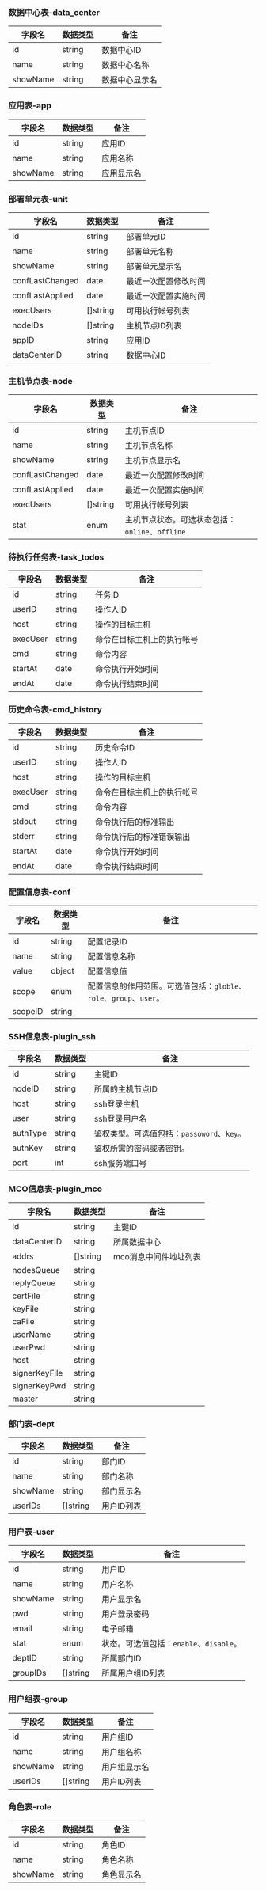 ### 数据中心表-data_center
字段名 | 数据类型 | 备注
----|------|----
id| string| 数据中心ID
name| string| 数据中心名称
showName| string| 数据中心显示名


### 应用表-app
字段名 | 数据类型 | 备注
----|------|----
id| string| 应用ID
name| string| 应用名称
showName| string| 应用显示名


### 部署单元表-unit
字段名 | 数据类型 | 备注
----|------|----
id| string| 部署单元ID
name| string| 部署单元名称
showName| string| 部署单元显示名
confLastChanged| date| 最近一次配置修改时间
confLastApplied| date| 最近一次配置实施时间
execUsers| []string| 可用执行帐号列表
nodeIDs| []string| 主机节点ID列表
appID| string| 应用ID
dataCenterID| string| 数据中心ID

### 主机节点表-node
字段名 | 数据类型 | 备注
----|------|----
id| string| 主机节点ID
name| string| 主机节点名称
showName| string| 主机节点显示名
confLastChanged| date| 最近一次配置修改时间
confLastApplied| date| 最近一次配置实施时间
execUsers| []string| 可用执行帐号列表
stat| enum| 主机节点状态。可选状态包括：`online`、`offline`

### 待执行任务表-task_todos
字段名 | 数据类型 | 备注
----|------|----
id| string| 任务ID
userID| string| 操作人ID
host| string| 操作的目标主机
execUser| string| 命令在目标主机上的执行帐号
cmd| string| 命令内容
startAt| date| 命令执行开始时间
endAt| date| 命令执行结束时间



### 历史命令表-cmd_history
字段名 | 数据类型 | 备注
----|------|----
id| string| 历史命令ID
userID| string| 操作人ID
host| string| 操作的目标主机
execUser| string| 命令在目标主机上的执行帐号
cmd| string| 命令内容
stdout| string| 命令执行后的标准输出
stderr| string| 命令执行后的标准错误输出
startAt| date| 命令执行开始时间
endAt| date| 命令执行结束时间


### 配置信息表-conf
字段名 | 数据类型 | 备注
----|------|----
id| string| 配置记录ID
name| string| 配置信息名称
value| object| 配置信息值
scope| enum| 配置信息的作用范围。可选值包括：`globle`、`role`、`group`、`user`。
scopeID| string| 


### SSH信息表-plugin_ssh
字段名 | 数据类型 | 备注
----|------|----
id| string| 主键ID
nodeID| string| 所属的主机节点ID
host| string| ssh登录主机
user| string| ssh登录用户名
authType| string| 鉴权类型。可选值包括：`passoword`、`key`。
authKey| string| 鉴权所需的密码或者密钥。
port| int| ssh服务端口号

### MCO信息表-plugin_mco
字段名 | 数据类型 | 备注
----|------|----
id| string| 主键ID
dataCenterID| string| 所属数据中心
addrs| []string| mco消息中间件地址列表
nodesQueue| string| 
replyQueue| string| 
certFile| string| 
keyFile| string|
caFile| string| 
userName| string|
userPwd| string|
host| string|
signerKeyFile| string|
signerKeyPwd| string|
master| string|


### 部门表-dept
字段名 | 数据类型 | 备注
----|------|----
id| string| 部门ID
name| string| 部门名称
showName| string| 部门显示名
userIDs| []string| 用户ID列表


### 用户表-user
字段名 | 数据类型 | 备注
----|------|----
id| string| 用户ID
name| string| 用户名称
showName| string| 用户显示名
pwd| string| 用户登录密码
email| string| 电子邮箱
stat| enum| 状态。可选值包括：`enable`、`disable`。
deptID| string| 所属部门ID
groupIDs| []string| 所属用户组ID列表



### 用户组表-group
字段名 | 数据类型 | 备注
----|------|----
id| string| 用户组ID
name| string| 用户组名称
showName| string| 用户组显示名
userIDs| []string| 用户ID列表


### 角色表-role
字段名 | 数据类型 | 备注
----|------|----
id| string| 角色ID
name| string| 角色名称
showName| string| 角色显示名
